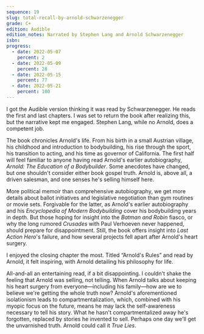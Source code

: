 ```yaml
---
sequence: 19
slug: total-recall-by-arnold-schwarzenegger
grade: C+
edition: Audible
edition_notes: Narrated by Stephen Lang and Arnold Schwarzenegger
isbn:
progress:
  - date: 2022-05-07
    percent: 2
  - date: 2022-05-09
    percent: 28
  - date: 2022-05-15
    percent: 77
  - date: 2022-05-21
    percent: 100
---
```


I got the Audible version thinking it was read by Schwarzenegger. He reads the first and last chapters. I was set to return the book after realizing this, but the narrative kept me engaged. Stephen Lang, while no Arnold, does a competent job.

<!-- end -->

The book chronicles Arnold's life. From his birth in a small Austrian village, his childhood and introduction to bodybuilding, his rise through the sport, his transition to acting, and his time as governor of California. The first half will feel familiar to anyone having read Arnold's earlier autobiography, <span data-work-slug="arnold-the-education-of-a-bodybuilder-by-arnold-schwarzenegger">_Arnold: The Education of a Bodybuilder_</span>. Some anecdotes have changed, but one shouldn't consider either book gospel truth. Arnold is, above all, a driven salesman, and one senses he's selling himself here.

More political memoir than comprehensive autobiography, we get more details about ballot initiatives and legislative negotiation than gym routines or movie sets. Forgivable for the latter, as Arnold's earlier autobiography and his _Encyclopedia of Modern Bodybuilding_ cover his bodybuilding years in depth. But those hoping for insight into the _Batman and Robin_ fiasco, or why the long rumored _Crusades_ with Paul Verhoeven never happened, should prepare for disappointment. Still, the book offers insight into _Last Action Hero_'s failure, and how several projects fell apart after Arnold's heart surgery.

I enjoyed the closing chapter the most. Titled “Arnold's Rules” and read by Arnold, it felt inspiring, with Arnold detailing his philosophy for life.

All-and-all an entertaining read, if a bit disappointing. I couldn't shake the feeling that Arnold was selling, not telling. When Arnold talks about keeping his heart surgery from everyone—including his family—how are we to believe we're getting the whole truth now? Arnold's aforementioned isolationism leads to compartmentalization, which, combined with his myopic focus on the future, means he may lack the self-awareness necessary to tell his story. What he hasn't compartmentalized away he's forgotten, replaced by stories he invented to sell. Perhaps one day we'll get the unvarnished truth. Arnold could call it _True Lies_.
